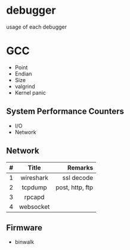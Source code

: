 # debugger

usage of each debugger

# GCC

- Point
- Endian
- Size
- valgrind
- Kernel panic

## System Performance Counters

- I/O
- Network

## Network

| # | Title     |  Remarks        |
|---|:---------:|----------------:|
| 1 | wireshark | ssl decode      |
| 2 | tcpdump   | post, http, ftp |
| 3 | rpcapd    |                 |
| 4 | websocket |                 |

## Firmware

- binwalk

